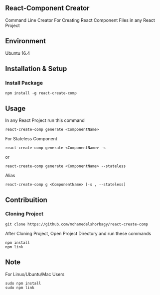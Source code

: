 ## React-Component Creator
<p>Command Line Creator For Creating React Component Files in any React Project</p>

## Environment
<p>Ubuntu 16.4</p>

## Installation & Setup

### Install Package 

```
npm install -g react-create-comp
```

## Usage
<p>In any React Project run this command</p>

```
react-create-comp generate <ComponentName>
```
<p>For Stateless Component</p>

```
react-create-comp generate <ComponentName> -s
```

or

```
react-create-comp generate <ComponentName> --stateless
```



<p>Alias</p>

```
react-create-comp g <ComponentName> [-s , --stateless]
```



## Contribuition

### Cloning Project  

```
git clone https://github.com/mohamedelshorbagy/react-create-comp
```

<p>After Cloning Project, Open Project Directory and run these commands</p>

```
npm install
npm link
```

## Note
<p>For Linux/Ubuntu/Mac Users</p>

```
sudo npm install
sudo npm link
```


